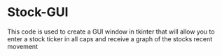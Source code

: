 # Stock-GUI

This code is used to create a GUI window in tkinter that will allow you to enter a stock ticker in all caps and receive a graph of
the stocks recent movement

